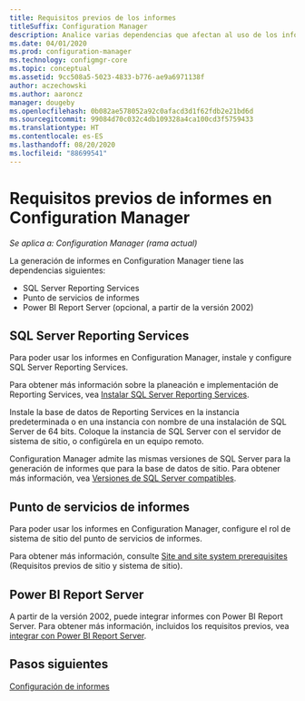 ```yaml
---
title: Requisitos previos de los informes
titleSuffix: Configuration Manager
description: Analice varias dependencias que afectan al uso de los informes en Configuration Manager.
ms.date: 04/01/2020
ms.prod: configuration-manager
ms.technology: configmgr-core
ms.topic: conceptual
ms.assetid: 9cc508a5-5023-4833-b776-ae9a6971138f
author: aczechowski
ms.author: aaroncz
manager: dougeby
ms.openlocfilehash: 0b082ae578052a92c0afacd3d1f62fdb2e21bd6d
ms.sourcegitcommit: 99084d70c032c4db109328a4ca100cd3f5759433
ms.translationtype: HT
ms.contentlocale: es-ES
ms.lasthandoff: 08/20/2020
ms.locfileid: "88699541"
---
```

# <a name="prerequisites-for-reporting-in-configuration-manager"></a>Requisitos previos de informes en Configuration Manager

*Se aplica a: Configuration Manager (rama actual)*

La generación de informes en Configuration Manager tiene las dependencias siguientes:

- SQL Server Reporting Services
- Punto de servicios de informes
- Power BI Report Server (opcional, a partir de la versión 2002)

## <a name="sql-server-reporting-services"></a>SQL Server Reporting Services

Para poder usar los informes en Configuration Manager, instale y configure SQL Server Reporting Services.

Para obtener más información sobre la planeación e implementación de Reporting Services, vea [Instalar SQL Server Reporting Services](/sql/reporting-services/install-windows/install-reporting-services).

Instale la base de datos de Reporting Services en la instancia predeterminada o en una instancia con nombre de una instalación de SQL Server de 64 bits. Coloque la instancia de SQL Server con el servidor de sistema de sitio, o configúrela en un equipo remoto.

Configuration Manager admite las mismas versiones de SQL Server para la generación de informes que para la base de datos de sitio. Para obtener más información, vea [Versiones de SQL Server compatibles](../../plan-design/configs/support-for-sql-server-versions.md#bkmk_SQLVersions).

## <a name="reporting-services-point"></a>Punto de servicios de informes

Para poder usar los informes en Configuration Manager, configure el rol de sistema de sitio del punto de servicios de informes.

Para obtener más información, consulte [Site and site system prerequisites](../../plan-design/configs/site-and-site-system-prerequisites.md#bkmk_2012RSpoint) (Requisitos previos de sitio y sistema de sitio).

## <a name="power-bi-report-server"></a>Power BI Report Server

A partir de la versión 2002, puede integrar informes con Power BI Report Server. Para obtener más información, incluidos los requisitos previos, vea [integrar con Power BI Report Server](powerbi-report-server.md).

## <a name="next-steps"></a>Pasos siguientes

[Configuración de informes](configuring-reporting.md)